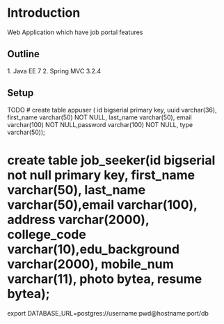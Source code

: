 <h1>Introduction</h1>
Web Application which have job portal features

<h2>Outline</h2>
1. Java EE 7
2. Spring MVC 3.2.4

<h2>Setup</h2>
TODO
# create table appuser ( id bigserial primary key, uuid varchar(36), first_name varchar(50) NOT NULL, last_name varchar(50), email varchar(100) NOT NULL,password varchar(100) NOT NULL, type varchar(50));


# create table job_seeker(id bigserial not null primary key, first_name varchar(50), last_name varchar(50),email varchar(100), address varchar(2000), college_code varchar(10),edu_background varchar(2000), mobile_num varchar(11), photo bytea, resume bytea);



export DATABASE_URL=postgres://username:pwd@hostname:port/db
